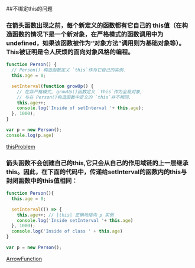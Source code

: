 ##不绑定this的问题
### 在箭头函数出现之前，每个新定义的函数都有它自己的 this值（在构造函数的情况下是一个新对象，在严格模式的函数调用中为 undefined，如果该函数被作为“对象方法”调用则为基础对象等）。This被证明是令人厌烦的面向对象风格的编程。
```js
function Person() {
  // Person() 构造函数定义 `this`作为它自己的实例.
  this.age = 0;

  setInterval(function growUp() {
    // 在非严格模式, growUp()函数定义 `this`作为全局对象, 
    // 与在 Person()构造函数中定义的 `this`并不相同.
    this.age++;
    console.log('Inside of setInterval '+ this.age);
  }, 1000);
}

var p = new Person();
console.log(p.age)
```
[thisProblem](./img/thisProblem.png)

### 箭头函数不会创建自己的this,它只会从自己的作用域链的上一层继承this。因此，在下面的代码中，传递给setInterval的函数内的this与封闭函数中的this值相同：

```js
function Person(){
  this.age = 0;

  setInterval(() => {
    this.age++; // |this| 正确地指向 p 实例
    console.log('Inside setInterval '+ this.age)
  }, 1000);
  console.log('Inside of class ' + this.age)
}

var p = new Person();
```
[ArrowFunction](./img/ArrowFunction.png)